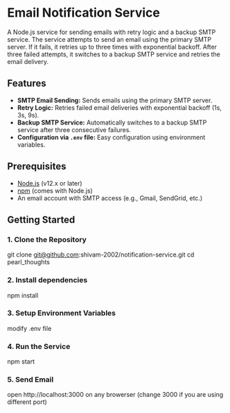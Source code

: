 # Email Notification Service

A Node.js service for sending emails with retry logic and a backup SMTP service. The service attempts to send an email using the primary SMTP server. If it fails, it retries up to three times with exponential backoff. After three failed attempts, it switches to a backup SMTP service and retries the email delivery.

## Features

- **SMTP Email Sending:** Sends emails using the primary SMTP server.
- **Retry Logic:** Retries failed email deliveries with exponential backoff (1s, 3s, 9s).
- **Backup SMTP Service:** Automatically switches to a backup SMTP service after three consecutive failures.
- **Configuration via `.env` file:** Easy configuration using environment variables.

## Prerequisites

- [Node.js](https://nodejs.org/) (v12.x or later)
- [npm](https://www.npmjs.com/) (comes with Node.js)
- An email account with SMTP access (e.g., Gmail, SendGrid, etc.)

## Getting Started

### 1. Clone the Repository

git clone git@github.com:shivam-2002/notification-service.git
cd pearl_thoughts

### 2. Install dependencies

npm install

### 3. Setup Environment Variables

modify .env file

### 4. Run the Service

npm start

### 5. Send Email

open http://localhost:3000 on any browerser (change 3000 if you are using different port)
